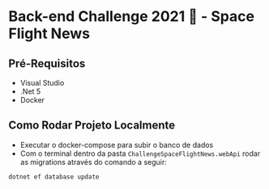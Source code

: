 # Back-end Challenge 2021 🏅 - Space Flight News

## Pré-Requisitos
- Visual Studio
- .Net 5
- Docker

## Como Rodar Projeto Localmente
- Executar o docker-compose para subir o banco de dados
- Com o terminal dentro da pasta `ChallengeSpaceFlightNews.webApi` rodar as migrations através do comando a seguir:
```
dotnet ef database update
```
